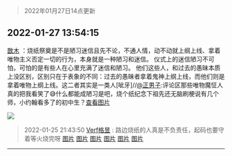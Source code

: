 > 2022年01月27日14点更新
<link rel="stylesheet" href="https://cdn.jsdelivr.net/gh/taotie6/sampleJSON@main/css/photo_show.css">
<meta name="referrer" content="no-referrer" />


 ## 2022-01-27 13:54:15 

 [㪚木](https://www.coolapk.com/feed/33131870?shareKey=NTFmMjgzOTdmNTVlNjFmMjM0ZjQ~) ：烧纸祭奠是不是陋习迷信且先不论，不通人情，动不动就上纲上线、拿着唯物主义否定一切的行为，本身就是一种陋习和迷信。
仪式上的迷信陋习不可怕，可怕的是有些人在心里充满了迷信和陋习。
他们这些人，和过去的愚昧本质上没区别，区别只在于表象的不同：过去的愚昧者拿着鬼神上纲上线<!--break-->，而他们则是拿着唯物上纲上线。这二者其实是一类人[呲牙]//<a class="feed-link-uname" href="/u/正男子">@正男子</a>:评论区那些唯物魔怔人真的把我看笑了😅什么都能成陋习是吧，烧个纸纪念下祖先还无脑刷梗说有几个师，小约翰看多了的初中生？<a class="feed-forward-pic" href="http://image.coolapk.com/feed/2022/0126/11/13007100_9bf4494f_8821_3313_339@666x665.jpeg">查看图片</a> 

<div class="album">
<img class="img-item" src="http://image.coolapk.com/feed/2019/0714/12/1081091_7a928d92_9052_2501@500x200.gif" />
</div>

> 2022-01-25 21:43:50 
> [Verf格昱](https://www.coolapk.com/feed/33093995?shareKey=NmE2NGZlZDhlMDM4NjFmMjM0ZjQ~) : 路边烧纸的人真是不负责任，起码也要守着等火烧完呀 
[图片](http://image.coolapk.com/feed/2022/0125/21/7759095_71e8b2f1_8227_2395_962@2880x2880.jpeg)
[图片](http://image.coolapk.com/feed/2022/0125/21/7759095_cd171ae5_8227_2399_605@2495x3322.jpeg)
[图片](http://image.coolapk.com/feed/2022/0125/21/7759095_2e487ce6_8227_2408_328@2495x3322.jpeg)
[图片](http://image.coolapk.com/feed/2022/0125/21/7759095_af97b555_8227_2447_11@3322x2495.jpeg)
[图片](http://image.coolapk.com/feed/2022/0125/21/7759095_e418ae51_8227_2452_642@3322x2495.jpeg)
[图片](http://image.coolapk.com/feed/2022/0125/21/7759095_22c12ecf_8227_2456_446@3322x2495.jpeg)

 ------- 

